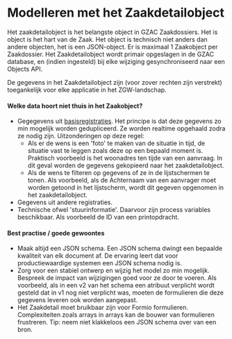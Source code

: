 # Modelleren met het Zaakdetailobject

Het zaakdetailobject is het belangste object in GZAC Zaakdossiers. Het is object is het hart van de Zaak. Het object is technisch niet anders dan andere objecten, het is een JSON-object. Er is maximaal 1 Zaakobject per Zaakdossier. Het Zaakdetailobject wordt primair opgeslagen in de GZAC database, en (indien ingesteld) bij elke wijziging gesynchroniseerd naar een Objects API.&#x20;

De gegevens in het Zaakdetailobject zijn (voor zover rechten zijn verstrekt) toegankelijk voor elke applicatie in het ZGW-landschap.&#x20;

#### Welke data hoort niet thuis in het Zaakobject?

* Gegegevens uit [basisregistraties](https://www.digitaleoverheid.nl/overzicht-van-alle-onderwerpen/stelsel-van-basisregistraties/10-basisregistraties/). Het principe is dat deze gegevens zo min mogelijk worden gedupliceerd. Ze worden realtime opgehaald zodra ze nodig zijn. Uitzonderingen op deze regel:&#x20;
  * Als er de wens is een 'foto' te maken van de situatie in tijd, de situatie vast te leggen zoals deze op een bepaald moment is. Praktisch voorbeeld is het woonadres ten tijde van een aanvraag. In dit geval worden de gegevens gekopieerd naar het zaakdetailobject.&#x20;
  * Als de wens te filteren op gegevens of ze in de lijstschermen te tonen. Als voorbeeld, als de Achternaam van een aanvrager moet worden getoond in het lijstscherm, wordt dit gegeven opgenomen in het zaakdetailobject.&#x20;
* Gegevens uit andere registraties.&#x20;
* Technische ofwel 'stuurinformatie'. Daarvoor zijn process variables beschikbaar. Als voorbeeld de ID van een printopdracht.&#x20;

#### Best practise / goede gewoontes

* Maak altijd een JSON schema. Een JSON schema dwingt een bepaalde kwaliteit van elk document af. De ervaring leert dat voor productiewaardige systemen een JSON schema nodig is.&#x20;
* Zorg voor een stabiel ontwerp en wijzig het model zo min mogelijk. Bespreek de impact van wijzigingen goed voor ze door te voeren. Als voorbeeld, als in een v2 van het schema een atribuut verplicht wordt gesteld dat in v1 nog niet verplicht was, moeten de formulieren die deze gegevens leveren ook worden aangepast.&#x20;
* &#x20;Het Zaakdetail moet bruikbaar zijn voor Formio formulieren. Complexiteiten zoals arrays in arrays kan de bouwer van formulieren frustreren. Tip: neem niet klakkeloos een JSON schema over van een bron.&#x20;
